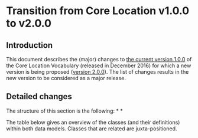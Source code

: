 # Transition from Core Location v1.0.0 to v2.0.0

## Introduction

This document describes the (major) changes to [the current version 1.0.0](https://joinup.ec.europa.eu/solution/core-criterion-and-core-evidence-vocabulary/releases) of the Core Location Vocabulary (released in December 2016) for which a new version is being proposed ([version 2.0.0](https://semiceu.github.io/CCCEV/releases/2.00/)). The list of changes results in the new version to be considered as a major release.

## Detailed changes

The structure of this section is the following:
* 
*	

The table below gives an overview of the classes (and their definitions) within both data models. Classes that are related are juxta-positioned.

